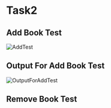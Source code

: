 # Task2

## Add Book Test

![AddTest](https://github.com/user-attachments/assets/f1330d84-f79a-413d-be4b-cd63dd0e94b7)

## Output For Add Book Test 

![OutputForAddTest](https://github.com/user-attachments/assets/7b17c247-9ce1-4166-abac-98c26cf8c283)


## Remove Book Test 

